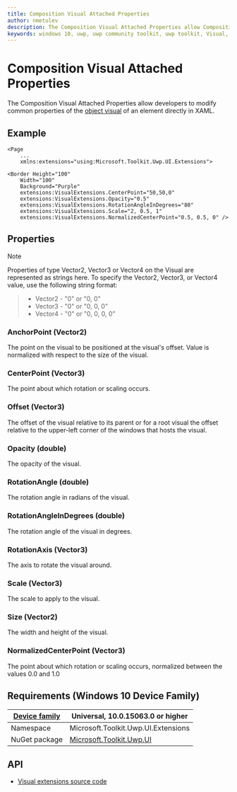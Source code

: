```yaml
---
title: Composition Visual Attached Properties
author: nmetulev
description: The Composition Visual Attached Properties allow Composition Visual Properties to be modified directly in XAML
keywords: windows 10, uwp, uwp community toolkit, uwp toolkit, Visual, composition, xaml, attached property
---
```


# Composition Visual Attached Properties

The Composition Visual Attached Properties allow developers to modify common properties of the [object visual](https://docs.microsoft.com/en-us/uwp/api/Windows.UI.Composition.Visual) of an element directly in XAML. 

## Example

```xaml
<Page
    ...
    xmlns:extensions="using:Microsoft.Toolkit.Uwp.UI.Extensions">

<Border Height="100"
	Width="100"
	Background="Purple"
	extensions:VisualExtensions.CenterPoint="50,50,0"
	extensions:VisualExtensions.Opacity="0.5"
	extensions:VisualExtensions.RotationAngleInDegrees="80"
	extensions:VisualExtensions.Scale="2, 0.5, 1"
	extensions:VisualExtensions.NormalizedCenterPoint="0.5, 0.5, 0" />
```

## Properties

> [!NOTE]
Properties of type Vector2, Vector3 or Vector4 on the Visual are represented as strings here. To specify the Vector2, Vector3, or Vector4 value, use the following string format:
> * Vector2 - "0" or "0, 0"
> * Vector3 - "0" or "0, 0, 0"
> * Vector4 - "0" or "0, 0, 0, 0"

### AnchorPoint (Vector2)
The point on the visual to be positioned at the visual's offset. Value is normalized with respect to the size of the visual.

### CenterPoint (Vector3)
The point about which rotation or scaling occurs. 

### Offset (Vector3)
The offset of the visual relative to its parent or for a root visual the offset relative to the upper-left corner of the windows that hosts the visual. 

### Opacity (double)
The opacity of the visual.

### RotationAngle (double)
The rotation angle in radians of the visual.

### RotationAngleInDegrees (double)
The rotation angle of the visual in degrees.

### RotationAxis (Vector3)
The axis to rotate the visual around. 

### Scale (Vector3)
The scale to apply to the visual.

### Size (Vector2)
The width and height of the visual.

### NormalizedCenterPoint (Vector3)
The point about which rotation or scaling occurs, normalized between the values 0.0 and 1.0

## Requirements (Windows 10 Device Family)

| [Device family](http://go.microsoft.com/fwlink/p/?LinkID=526370) | Universal, 10.0.15063.0 or higher |
| --- | --- |
| Namespace | Microsoft.Toolkit.Uwp.UI.Extensions |
| NuGet package | [Microsoft.Toolkit.Uwp.UI](https://www.nuget.org/packages/Microsoft.Toolkit.Uwp.UI/) |

## API

* [Visual extensions source code](https://github.com/Microsoft/UWPCommunityToolkit/blob/master/Microsoft.Toolkit.Uwp.UI/Extensions/Visual/VisualExtensions.cs)

